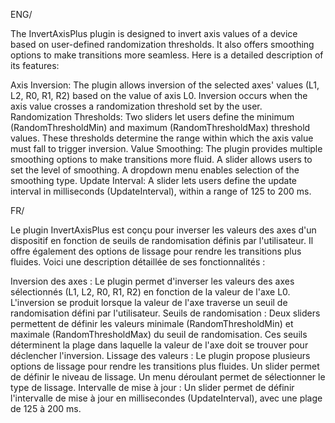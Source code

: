 ENG/

The InvertAxisPlus plugin is designed to invert axis values of a device based on user-defined randomization thresholds. It also offers smoothing options to make transitions more seamless. Here is a detailed description of its features:

Axis Inversion:
The plugin allows inversion of the selected axes' values (L1, L2, R0, R1, R2) based on the value of axis L0.
Inversion occurs when the axis value crosses a randomization threshold set by the user.
Randomization Thresholds:
Two sliders let users define the minimum (RandomThresholdMin) and maximum (RandomThresholdMax) threshold values.
These thresholds determine the range within which the axis value must fall to trigger inversion.
Value Smoothing:
The plugin provides multiple smoothing options to make transitions more fluid.
A slider allows users to set the level of smoothing.
A dropdown menu enables selection of the smoothing type.
Update Interval:
A slider lets users define the update interval in milliseconds (UpdateInterval), within a range of 125 to 200 ms.

FR/

Le plugin InvertAxisPlus est conçu pour inverser les valeurs des axes d'un dispositif en fonction de seuils de randomisation définis par l'utilisateur. Il offre également des options de lissage pour rendre les transitions plus fluides. Voici une description détaillée de ses fonctionnalités :

Inversion des axes :
Le plugin permet d'inverser les valeurs des axes sélectionnés (L1, L2, R0, R1, R2) en fonction de la valeur de l'axe L0.
L'inversion se produit lorsque la valeur de l'axe traverse un seuil de randomisation défini par l'utilisateur.
Seuils de randomisation :
Deux sliders permettent de définir les valeurs minimale (RandomThresholdMin) et maximale (RandomThresholdMax) du seuil de randomisation.
Ces seuils déterminent la plage dans laquelle la valeur de l'axe doit se trouver pour déclencher l'inversion.
Lissage des valeurs :
Le plugin propose plusieurs options de lissage pour rendre les transitions plus fluides.
Un slider permet de définir le niveau de lissage.
Un menu déroulant permet de sélectionner le type de lissage.
Intervalle de mise à jour :
Un slider permet de définir l'intervalle de mise à jour en millisecondes (UpdateInterval), avec une plage de 125 à 200 ms.

